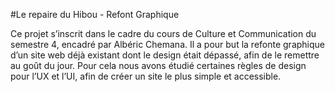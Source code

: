 #Le repaire du Hibou - Refont Graphique

Ce projet s’inscrit dans le cadre du cours de Culture et Communication du semestre 4, encadré par Albéric Chemana. Il a pour but la refonte graphique d’un site web déjà existant dont le design était dépassé, afin de le remettre au goût du jour. Pour cela nous avons étudié certaines règles de design pour l’UX et l’UI, afin de créer un site le plus simple et accessible.